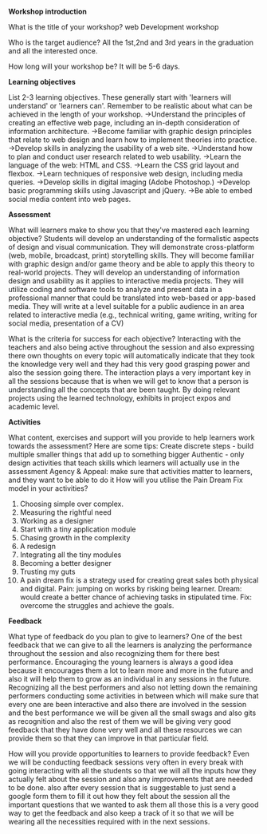 **Workshop introduction**

What is the title of your workshop?
web Development workshop

Who is the target audience?
All the 1st,2nd and 3rd years in the graduation and all the interested once.

How long will your workshop be?
It will be 5-6 days.

**Learning objectives**

List 2-3 learning objectives. These generally start with 'learners will understand' or 'learners can'. Remember to be realistic about what can be achieved in the length of your workshop.
->Understand the principles of creating an effective web page, including an in-depth consideration of information architecture.
->Become familiar with graphic design principles that relate to web design and learn how to implement theories into practice.
->Develop skills in analyzing the usability of a web site.
->Understand how to plan and conduct user research related to web usability.
->Learn the language of the web: HTML and CSS.
->Learn the CSS grid layout and flexbox.
->Learn techniques of responsive web design, including media queries.
->Develop skills in digital imaging (Adobe Photoshop.)
->Develop basic programming skills using Javascript and jQuery.
->Be able to embed social media content into web pages.

**Assessment**

What will learners make to show you that they've mastered each learning objective?
Students will develop an understanding of the formalistic aspects of design and visual communication. They will demonstrate cross-platform (web, mobile, broadcast, print) storytelling skills. They will become familiar with graphic design and/or game theory and be able to apply this theory to real-world projects. They will develop an understanding of information design and usability as it applies to interactive media projects. They will utilize coding and software tools to analyze and present data in a professional manner that could be translated into web-based or app-based media. They will write at a level suitable for a public audience in an area related to interactive media (e.g., technical writing, game writing, writing for social media, presentation of a CV) 

What is the criteria for success for each objective?
Interacting with the teachers and also being active throughout the session and also expressing there own thoughts on every topic will automatically indicate that they took the knowledge very well and they had this very good grasping power and also the session going there. The interaction plays a very important key in all the sessions because that is when we will get to know that a person is understanding all the concepts that are been taught. By doing relevant projects using the learned technology, exhibits in project expos and academic level.

**Activities**

What content, exercises and support will you provide to help learners work towards the assessment? Here are some tips:
Create discrete steps - build multiple smaller things that add up to something bigger
Authentic - only design activities that teach skills which learners will actually use in the assessment
Agency & Appeal: make sure that activities matter to learners, and they want to be able to do it
How will you utilise the Pain Dream Fix model in your activities?
1. Choosing simple over complex.
2. Measuring the rightful need
3. Working as a designer
4. Start with a tiny application module 
5. Chasing growth in the complexity
6. A redesign
7. Integrating all the tiny modules
8. Becoming a better designer
9. Trusting my guts
10. A pain dream fix is a strategy used for creating great sales both physical and digital. Pain: jumping on works by risking being learner. Dream: would create a better chance of achieving tasks in stipulated time. Fix: overcome the struggles and achieve the goals.

**Feedback**

What type of feedback do you plan to give to learners?
One of the best feedback that we can give to all the learners is analyzing the performance throughout the session and also recognizing them for there best performance. Encouraging the young learners is always a good idea because it encourages them a lot to learn more and more in the future and also it will help them to grow as an individual in any sessions in the future. Recognizing all the best performers and also not letting down the remaining performers conducting some activities in between which will make sure that every one are been interactive and also there are involved in the session and the best performance we will be given all the small swags and also gits as recognition and also the rest of them we will be giving very good feedback that they have done very well and all these resources we can provide them so that they can improve in that particular field.

How will you provide opportunities to learners to provide feedback?
Even we will be conducting feedback sessions very often in every break with going interacting with all the students so that we will all the inputs how they actually felt about the session and also any improvements that are needed to be done. also after every session that is suggestable to just send a google form them to fill it out how they felt about the session all the important questions that we wanted to ask them all those this is a very good way to get the feedback and also keep a track of it so that we will be wearing all the necessities required with in the next sessions. 
